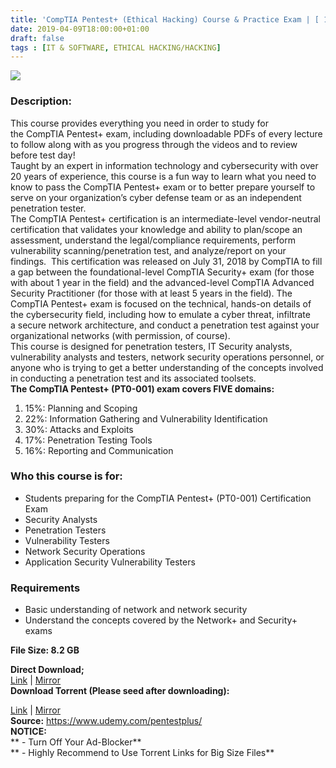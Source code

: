 ```yaml
---
title: 'CompTIA Pentest+ (Ethical Hacking) Course & Practice Exam | [ 199.99$ Course For Free ]'
date: 2019-04-09T18:00:00+01:00
draft: false
tags : [IT & SOFTWARE, ETHICAL HACKING/HACKING]
---
```


[![](https://4.bp.blogspot.com/-zLohku0jZWg/XKzO8gz7mJI/AAAAAAAABiY/BPS9Nl2CCoEnILTfqOaRHHDMgoi4dTY1gCLcBGAs/s640/CompTIA-Pentest-Ethical-Hacking-Course-Practice-Exam.jpg)](https://4.bp.blogspot.com/-zLohku0jZWg/XKzO8gz7mJI/AAAAAAAABiY/BPS9Nl2CCoEnILTfqOaRHHDMgoi4dTY1gCLcBGAs/s1600/CompTIA-Pentest-Ethical-Hacking-Course-Practice-Exam.jpg)

### Description:

This course provides everything you need in order to study for the CompTIA Pentest+ exam, including downloadable PDFs of every lecture to follow along with as you progress through the videos and to review before test day!  
Taught by an expert in information technology and cybersecurity with over 20 years of experience, this course is a fun way to learn what you need to know to pass the CompTIA Pentest+ exam or to better prepare yourself to serve on your organization’s cyber defense team or as an independent penetration tester.  
The CompTIA Pentest+ certification is an intermediate-level vendor-neutral certification that validates your knowledge and ability to plan/scope an assessment, understand the legal/compliance requirements, perform vulnerability scanning/penetration test, and analyze/report on your findings.  This certification was released on July 31, 2018 by CompTIA to fill a gap between the foundational-level CompTIA Security+ exam (for those with about 1 year in the field) and the advanced-level CompTIA Advanced Security Practitioner (for those with at least 5 years in the field). The CompTIA Pentest+ exam is focused on the technical, hands-on details of the cybersecurity field, including how to emulate a cyber threat, infiltrate a secure network architecture, and conduct a penetration test against your organizational networks (with permission, of course).  
This course is designed for penetration testers, IT Security analysts, vulnerability analysts and testers, network security operations personnel, or anyone who is trying to get a better understanding of the concepts involved in conducting a penetration test and its associated toolsets.  
**The CompTIA Pentest+ (PT0-001) exam covers FIVE domains:**  

1.  15%: Planning and Scoping
2.  22%: Information Gathering and Vulnerability Identification
3.  30%: Attacks and Exploits
4.  17%: Penetration Testing Tools
5.  16%: Reporting and Communication

### Who this course is for:

*   Students preparing for the CompTIA Pentest+ (PT0-001) Certification Exam
*   Security Analysts
*   Penetration Testers
*   Vulnerability Testers
*   Network Security Operations
*   Application Security Vulnerability Testers

### Requirements

*   Basic understanding of network and network security
*   Understand the concepts covered by the Network+ and Security+ exams

**File Size: 8.2 GB**  

**Direct Download;**  
[Link](http://crowdurl.com/CompTIAPentestlink1) | [Mirror](http://crowdurl.com/CompTIAPentestlink2)  
**Download Torrent (Please seed after downloading):**  

[Link](http://crowdurl.com/CompTIAPentesttorrent1) | [Mirror](http://crowdurl.com/CompTIAPentesttorrent2)  
**Source:** https://www.udemy.com/pentestplus/  
**NOTICE:**  
** - Turn Off Your Ad-Blocker**  
** - Highly Recommend to Use Torrent Links for Big Size Files**